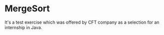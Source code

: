 # MergeSort
It's a test exercise which was offered by CFT company as a selection for an internship in Java.
